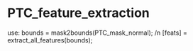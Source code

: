# PTC_feature_extraction

use: 
bounds = mask2bounds(PTC_mask_normal); /n
[feats] = extract_all_features(bounds);

